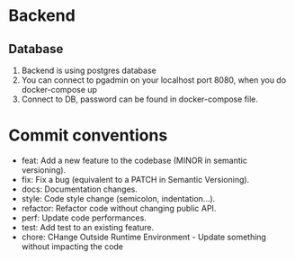 # Backend

## Database
1. Backend is using postgres database
2. You can connect to pgadmin on your localhost port 8080, when you do docker-compose up
3. Connect to DB, password can be found in docker-compose file.

# Commit conventions

- feat: Add a new feature to the codebase (MINOR in semantic versioning).
- fix: Fix a bug (equivalent to a PATCH in Semantic Versioning).
- docs: Documentation changes.
- style: Code style change (semicolon, indentation...).
- refactor: Refactor code without changing public API.
- perf: Update code performances.
- test: Add test to an existing feature.
- chore: CHange Outside Runtime Environment - Update something without impacting the code
